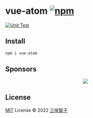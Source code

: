 # vue-atom [![npm](https://img.shields.io/npm/v/vue-atom.svg)](https://npmjs.com/package/vue-atom)

[![Unit Test](https://github.com/sxzz/vue-atom/actions/workflows/unit-test.yml/badge.svg)](https://github.com/sxzz/vue-atom/actions/workflows/unit-test.yml)

## Install

```bash
npm i vue-atom
```

## Sponsors

<p align="center">
  <a href="https://cdn.jsdelivr.net/gh/sxzz/sponsors/sponsors.svg">
    <img src='https://cdn.jsdelivr.net/gh/sxzz/sponsors/sponsors.svg'/>
  </a>
</p>

## License

[MIT](./LICENSE) License © 2022 [三咲智子](https://github.com/sxzz)
